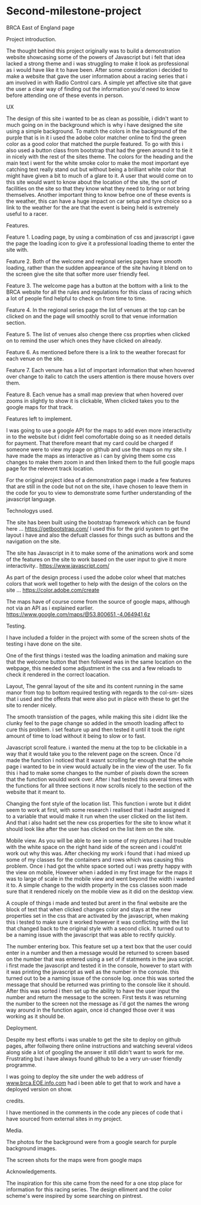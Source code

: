 # Second-milestone-project
BRCA East of England page

Project introduction.


The thought behind this project originally was to build a demonstration website showcasing some of the powers of Javascript but i felt that idea lacked a strong theme and i was struggling to make it look as professional as i would have like it to have been.
After some consideration i decided to make a website that gave the user information about a racing series that i am involved in with Radio Control cars. A simple yet affective site that gave the user a clear way of finding out the information you'd need to know before attending one of these events in person.

UX


The design of this site i wanted to be as clean as possible, i didn't want to much going on in the background which is why i have designed the site using a simple background. To match the colors in the background of the purple that is in it i used the adobe color matcher online to find the green color as a good color that matched the purple featured. To go with this i also used a button class from bootstrap that had the green around it to tie it in nicely with the rest of the sites theme.
The colors for the heading and the main text i went  for the white smoke color to make the most important eye catching text really stand out but without being a brilliant white color that might have given a bit to much of a glare to it.
A user that would come on to this site would want to know about the location of the site, the sort of facilities on the site so that they know what they need to bring or not bring themselves. Another important thing to know befroe one of these events is the weather, this can have a huge impact on car setup and tyre choice so a link to the weather for the are that the event is being held is extremely useful to a racer.


Features.


Feature 1. Loading page, by using a combination of css and javascript i gave the page the loading icon to give it a professional loading              theme to enter the site with.

Feature 2. Both of the welcome and regional series pages have smooth loading, rather than the sudden appearance of the site having it              blend on to the screen give the site that softer more user friendly feel.

Feature 3. The welcome page has a button at the bottom with a link to the BRCA website for all the rules and regulations for this class            of racing which a lot of people find helpful to check on from time to time.

Feature 4. In the regional series page the list of venues at the top can be clicked on and the page will smoothly scroll to that venue              information section.

Feature 5. The list of venues also chenge there css proprties when clicked on to remind the user which ones they have clicked on                    already.

Feature 6. As mentioned before there is a link to the weather forecast for each venue on the site.

Feature 7. Each venure has a list of important information that when hovered over change to italic to catch the users attention is there            mouse hovers over them.

Feature 8. Each venue has a small map preview that when hovered over zooms in slightly to show it is clickable, When clicked takes you              to the google maps for that track.


Features left to implement.

I was going to use a google API for the maps to add even more interactivity in to the website but i didnt feel comofortable doing so as it needed details for payment. That therefore meant that my card could be charged if someone were to view my page on github and use the maps on my site. I have made the maps as interactive as i can by giving them some css changes to make them zoom in and then linked them to the full google maps page for the relevent track location.

For the original project idea of a demonstration page i made a few features that are still in the code but not on the site, i have chosen to leave them in the code for you to view to demonstrate some further understanding of the javascript language.



Technologys used.


The site has been built using the bootstrap framework which can be found here ... https://getbootstrap.com/ I used this for the grid system to get the layout i have and also the defualt classes for things such as buttons and the navigation on the site.

The site has Javascript in it to make some of the animations work and some of the features on the site to work based on the user input to give it more interactivity.. https://www.javascript.com/

As part of the design process i used the adobe color wheel that matches colors that work well together to help with the design of the colors on the site ... https://color.adobe.com/create

The maps have of course come from the source of google maps, although not via an API as i explained earlier. https://www.google.com/maps/@53.800651,-4.064941,6z

Testing.


I have included a folder in the project with some of the screen shots of the testing i have done on the site.

One of the first things i tested was the loading animation and making sure that the welcome button that then followed was in the same location on the webpage, this needed some adjustment in the css and a few reloads to check it rendered in the correct loacation.

Layout, The genral layout of the site and its content running in the same manor from top to bottom required testing with regards to the col-sm- sizes that i used and the offests that were also put in place with these to get the site to render nicely.

The smooth transistion of the pages, while making this site i didnt like the clunky feel to the page change so added in the smooth loading affect to cure this problem. i set feature up and then tested it until it took the right amount of time to load without it being to slow or to fast.

Javascript scroll feature. i wanted the menu at the top to be clickable in a way that it would take you to the relevent page on the screen. Once i'd made the function i noticed that it wasnt scrolling far enough that the whole page i wanted to be in view would actually be in the view of the user. To fix this i had to make some changes to the number of pixels down the screen that the function wouldd work over. After i had tested this several times with the functions for all three sections it now scrolls nicely to the section of the website that it meant to.

Changing the font style of the location list. This function i wrote but it didnt seem to work at first, with some research i realised that i hadnt assigned it to a variable that would make it run when the user clicked on the list item. And that i also hadnt set the new css properties for the site to know what it should look like after the user has clicked on the list item on the site.

Mobile view. As you will be able to see in some of my pictures i had trouble with the white space on the right hand side of the screen and i could'nt work out why this was. After checking my work i found that i had mixed up some of my classes for the containers and rows which was causing this problem.
Once i had got the white space sorted out i was pretty happy with the view on mobile, However when i added in my first image for the maps it was to large of scale in the mobile view and went beyond the width i wanted it to. A simple change to the width property in the css classes soon made sure that it rendered nicely on the mobile view as it did on the desktop view.



A couple of things i made and tested but arent in the final website are the block of text that when clicked changes color and stays at the new properties set in the css that are activated by the javascript, when making this i tested to make sure it worked however it was conflicting with the list that changed back to the original style with a second click. It turned out to be a naming issue with the javascript that  was able to rectify quickly.

The number entering box. This feature set up a text box that the user could enter in a number and then a message would be returned to screen based on the number that was entered using a set of if statments in the java script. i first made the javascript and tested it in the console, however to start with it was printing the javascript as well as the number in the console. this turned out to be a naming issue of the console log. once this was sorted the message that should be returned was printing to the console like it should. After this was sorted i then set up the ability to have the user input the number and return the message to the screen. First tests it was returning the number to the screen not the message as i'd got the names the wrong way around in the function again, once id changed those over it was working as it should be.


Deployment.

Despite my best efforts i was unable to get the site to deploy on github pages, after follwoing there online instructions and watching several videos along side a lot of googling the answer it still didn't want to work for me. Frustrating but i have always found github to be a very un-user friendly programme.

I was going to deploy the site under the web address of www.brca.EOE.info.com had i been able to get that to work and have a deployed version on show.

credits.

I have mentioned in the comments in the code any pieces of code that i have sourced from external sites in my project.


Media.

The photos for the background were from a google search for purple background images. 

The screen shots for the maps were from google maps


Acknowledgements.

The inspiration for this site came from the need for a one stop place for information for this racing series. The design elliment and the color scheme's were inspired by some searching on pintrest.
